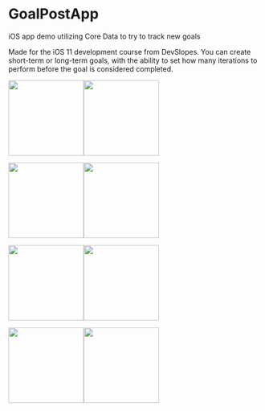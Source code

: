 # GoalPostApp

iOS app demo utilizing Core Data to try to track new goals

Made for the iOS 11 development course from DevSlopes. 
You can create short-term or long-term goals, with the ability to set how many iterations to perform before the goal is considered completed.





<img src = "GoalPostApp/Goal_Post0.png" width = "150" ><img src = "GoalPostApp/Goal_Post1.png" width = "150" >

<img src = "GoalPostApp/Goal_Post2.png" width = "150" ><img src = "GoalPostApp/Goal_Post3.png" width = "150" >

<img src = "GoalPostApp/Goal_Post4.png" width = "150" ><img src = "GoalPostApp/Goal_Post5.png" width = "150" >

<img src = "GoalPostApp/Goal_Post6.png" width = "150" ><img src = "GoalPostApp/Goal_Post7.png" width = "150" >
